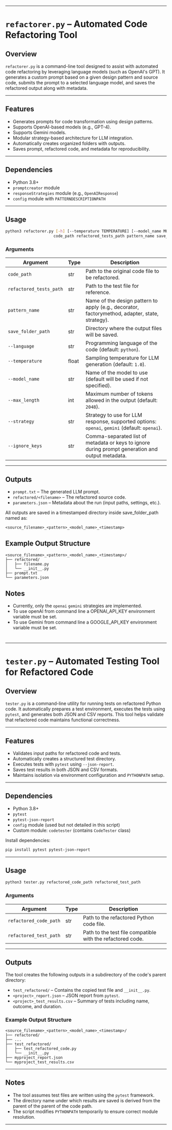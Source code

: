 

---

# `refactorer.py` – Automated Code Refactoring Tool

## Overview

`refactorer.py` is a command-line tool designed to assist with automated code refactoring by leveraging language models (such as OpenAI's GPT). It generates a custom prompt based on a given design pattern and source code, submits the prompt to a selected language model, and saves the refactored output along with metadata.

---

## Features

* Generates prompts for code transformation using design patterns.
* Supports OpenAI-based models (e.g., GPT-4).
* Supports Gemini models.
* Modular strategy-based architecture for LLM integration.
* Automatically creates organized folders with outputs.
* Saves prompt, refactored code, and metadata for reproducibility.

---

## Dependencies

* Python 3.8+
* `promptcreator` module
* `responseStrategies` module (e.g., `OpenAIResponse`)
* `config` module with `PATTERNDESCRIPTIONPATH`

---

## Usage

```bash
python3 refactorer.py [-h] [--temperature TEMPERATURE] [--model_name MODEL_NAME] [--max_length MAX_LENGTH] [--strategy]
                     code_path refactored_tests_path pattern_name save_folder_path
```

### Arguments

| Argument                | Type  | Description                                                                                      |
| ----------------------- | ----- | ------------------------------------------------------------------------------------------------ |
| `code_path`             | str   | Path to the original code file to be refactored.                                                 |
| `refactored_tests_path` | str   | Path to the test file for reference.                                                             |
| `pattern_name`          | str   | Name of the design pattern to apply (e.g., decorator, factorymethod, adapter, state, strategy).  |
| `save_folder_path`      | str   | Directory where the output files will be saved.                                                  |
| `--language`            | str   | Programming language of the code (default: `python`).                                            |
| `--temperature`         | float | Sampling temperature for LLM generation (default: `1.0`).                                        |
| `--model_name`          | str   | Name of the model to use (default will be used if not specified).                                |
| `--max_length`          | int   | Maximum number of tokens allowed in the output (default: `2048`).                                |
| `--strategy`            | str   | Strategy to use for LLM response, supported options: `openai`, `gemini` (default: `openai`).     |
| `--ignore_keys`         | str   | Comma-separated list of metadata or keys to ignore during prompt generation and output metadata. |


---

## Outputs

* `prompt.txt` – The generated LLM prompt.
* `refactored/<filename>` – The refactored source code.
* `parameters.json` – Metadata about the run (input paths, settings, etc.).

All outputs are saved in a timestamped directory inside save_folder_path named as:

```
<source_filename>_<pattern>_<model_name>_<timestamp>
```

## Example Output Structure

```
<source_filename>_<pattern>_<model_name>_<timestamp>/
├── refactored/
│   ├── filename.py
│   └── __init__.py
├── prompt.txt
└── parameters.json
```

## Notes

* Currently, only the `openai` `gemini` strategies are implemented.
* To use openAI from command line a OPENAI_API_KEY environment variable must be set.
* To use Gemini from command line a GOOGLE_API_KEY environment variable must be set.


#
---

# `tester.py` – Automated Testing Tool for Refactored Code

## Overview

`tester.py` is a command-line utility for running tests on refactored Python code. It automatically prepares a test environment, executes the tests using `pytest`, and generates both JSON and CSV reports. This tool helps validate that refactored code maintains functional correctness.

---

## Features

* Validates input paths for refactored code and tests.
* Automatically creates a structured test directory.
* Executes tests with `pytest` using `--json-report`.
* Saves test results in both JSON and CSV formats.
* Maintains isolation via environment configuration and `PYTHONPATH` setup.

---

## Dependencies

* Python 3.8+
* `pytest`
* `pytest-json-report`
* `config` module (used but not detailed in this script)
* Custom module: `codetester` (contains `CodeTester` class)

Install dependencies:

```bash
pip install pytest pytest-json-report
```

---

## Usage

```bash
python3 tester.py refactored_code_path refactored_test_path
```

### Arguments

| Argument               | Type | Description                                                |
| ---------------------- | ---- | ---------------------------------------------------------- |
| `refactored_code_path` | str  | Path to the refactored Python code file.                   |
| `refactored_test_path` | str  | Path to the test file compatible with the refactored code. |

---

## Outputs

The tool creates the following outputs in a subdirectory of the code's parent directory:

* `test_refactored/` – Contains the copied test file and `__init__.py`.
* `<project>_report.json` – JSON report from `pytest`.
* `<project>_test_results.csv` – Summary of tests including name, outcome, and duration.

### Example Output Structure

```
<source_filename>_<pattern>_<model_name>_<timestamp>/
├── refactored/
├── ...
├── test_refactored/
│   ├── test_refactored_code.py
│   └── __init__.py
├── myproject_report.json
└── myproject_test_results.csv
```

---

## Notes

* The tool assumes test files are written using the `pytest` framework.
* The directory name under which results are saved is derived from the parent of the parent of the code path.
* The script modifies `PYTHONPATH` temporarily to ensure correct module resolution.

---

